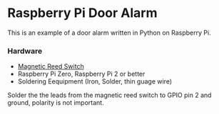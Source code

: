 # Raspberry Pi Door Alarm

This is an example of a door alarm written in Python on Raspberry Pi. 

### Hardware
- [Magnetic Reed Switch](https://www.amazon.com/Directed-Electronics-8601-Magnetic-Switch/dp/B0009SUF08/) 
- Raspberry Pi Zero, Raspberry Pi 2 or better
- Soldering Eequipment (Iron, Solder, thin guage wire)

Solder the the leads from the magnetic reed switch to GPIO pin 2 and ground, polarity is not important.
